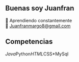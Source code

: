 ## Buenas soy Juanfran
📕 Aprendiendo constantemente </br>
📩 Juanfranmargo8@gmail.com
## Competencias
*Java*Python*HTML*CSS*MySql
